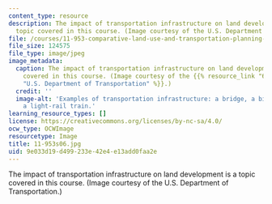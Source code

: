 ```yaml
---
content_type: resource
description: The impact of transportation infrastructure on land development is a
  topic covered in this course. (Image courtesy of the U.S. Department of Transportation.)
file: /courses/11-953-comparative-land-use-and-transportation-planning-spring-2006/9e033d19d499233e42e4e13add0faa2e_11-953s06.jpg
file_size: 124575
file_type: image/jpeg
image_metadata:
  caption: The impact of transportation infrastructure on land development is a topic
    covered in this course. (Image courtesy of the {{% resource_link "6bd6c697-470c-4563-b5dc-e13aa6d27b06"
    "U.S. Department of Transportation" %}}.)
  credit: ''
  image-alt: 'Examples of transportation infrastructure: a bridge, a bike path and
    a light-rail train.'
learning_resource_types: []
license: https://creativecommons.org/licenses/by-nc-sa/4.0/
ocw_type: OCWImage
resourcetype: Image
title: 11-953s06.jpg
uid: 9e033d19-d499-233e-42e4-e13add0faa2e
---
```

The impact of transportation infrastructure on land development is a topic covered in this course. (Image courtesy of the U.S. Department of Transportation.)